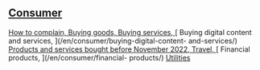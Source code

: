 ##  [ Consumer ](/en/consumer/)

[ How to complain, ](/en/consumer/how-to-complain/) [ Buying goods,
](/en/consumer/shopping/) [ Buying services, ](/en/consumer/buying-services/)
[ Buying digital content and services, ](/en/consumer/buying-digital-content-
and-services/) [ Products and services bought before November 2022,
](/en/consumer/products-and-services-bought-before-november-2022/) [ Travel,
](/en/consumer/travel/) [ Financial products, ](/en/consumer/financial-
products/) [ Utilities ](/en/consumer/utilities/)
